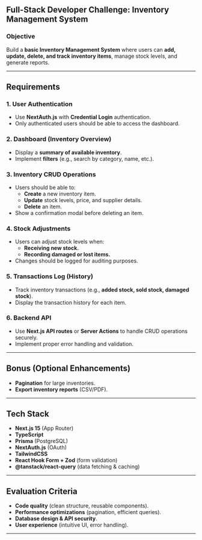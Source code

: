 ## **Full-Stack Developer Challenge: Inventory Management System**
### **Objective**
Build a **basic Inventory Management System** where users can **add, update, delete, and track inventory items**, manage stock levels, and generate reports.

---

## **Requirements**

### **1. User Authentication**  
- Use **NextAuth.js** with **Credential Login** authentication.  
- Only authenticated users should be able to access the dashboard.  

### **2. Dashboard (Inventory Overview)**  
- Display a **summary of available inventory**.  
- Implement **filters** (e.g., search by category, name, etc.).  

### **3. Inventory CRUD Operations**  
- Users should be able to:  
  - **Create** a new inventory item.  
  - **Update** stock levels, price, and supplier details.  
  - **Delete** an item.  
- Show a confirmation modal before deleting an item.  

### **4. Stock Adjustments**  
- Users can adjust stock levels when:  
  - **Receiving new stock.**  
  - **Recording damaged or lost items.**  
- Changes should be logged for auditing purposes.  

### **5. Transactions Log (History)**  
- Track inventory transactions (e.g., **added stock, sold stock, damaged stock**).  
- Display the transaction history for each item.  

### **6. Backend API**  
- Use **Next.js API routes** or **Server Actions** to handle CRUD operations securely.  
- Implement proper error handling and validation.  

---

## **Bonus (Optional Enhancements)**
- **Pagination** for large inventories.  
- **Export inventory reports** (CSV/PDF).   

---

## **Tech Stack**
- **Next.js 15** (App Router)  
- **TypeScript**  
- **Prisma** (PostgreSQL)  
- **NextAuth.js** (OAuth)  
- **TailwindCSS**  
- **React Hook Form + Zod** (form validation)  
- **@tanstack/react-query** (data fetching & caching)  

---

## **Evaluation Criteria**
- **Code quality** (clean structure, reusable components).  
- **Performance optimizations** (pagination, efficient queries).  
- **Database design & API security**.  
- **User experience** (intuitive UI, error handling).  

---
